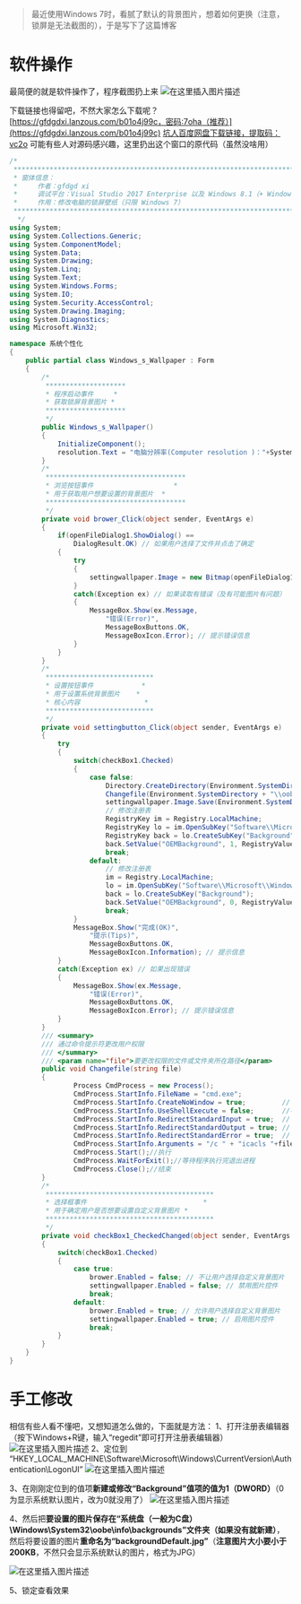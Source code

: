 > 最近使用Windows 7时，看腻了默认的背景图片，想着如何更换（注意，锁屏是无法截图的），于是写下了这篇博客

# 软件操作

最简便的就是软件操作了，程序截图扔上来
![在这里插入图片描述](https://img-blog.csdnimg.cn/20200812172618395.png?x-oss-process=image/watermark,type_ZmFuZ3poZW5naGVpdGk,shadow_10,text_aHR0cHM6Ly9ibG9nLmNzZG4ubmV0L3dlaXhpbl80NjQwMzQ4Mw==,size_16,color_FFFFFF,t_70#pic_center)

下载链接也得留吧，不然大家怎么下载呢？
[https://gfdgdxi.lanzous.com/b01o4j99c，密码:7oha（推荐）](https://gfdgdxi.lanzous.com/b01o4j99c)
[坑人百度网盘下载链接，提取码：vc2o](https://pan.baidu.com/s/1eChhgV-s_uI0xS100sZcMQ)
可能有些人对源码感兴趣，这里扔出这个窗口的原代码（虽然没啥用）

```csharp
/*
 ****************************************************************************************
 * 窗体信息：                                                                           *
 *     作者：gfdgd xi                                                                   *
 *     调试平台：Visual Studio 2017 Enterprise 以及 Windows 8.1（+ Windows 7 虚拟机）   *
 *     作用：修改电脑的锁屏壁纸（只限 Windows 7）                                       *
 ****************************************************************************************
  */
using System;
using System.Collections.Generic;
using System.ComponentModel;
using System.Data;
using System.Drawing;
using System.Linq;
using System.Text;
using System.Windows.Forms;
using System.IO;
using System.Security.AccessControl;
using System.Drawing.Imaging;
using System.Diagnostics;
using Microsoft.Win32;

namespace 系统个性化
{
    public partial class Windows_s_Wallpaper : Form
    {
        /*
         ********************
         * 程序启动事件     *
         * 获取锁屏背景图片 *
         ********************
         */
        public Windows_s_Wallpaper()
        {
            InitializeComponent();
            resolution.Text = "电脑分辨率(Computer resolution )："+SystemInformation.PrimaryMonitorSize.Width + "×" + SystemInformation.PrimaryMonitorSize.Height; // 获取屏幕分辨率
        }
        /*
         ***********************************
         * 浏览按钮事件                    *
         * 用于获取用户想要设置的背景图片  *
         ***********************************
         */
        private void brower_Click(object sender, EventArgs e)
        {
            if(openFileDialog1.ShowDialog() == 
                DialogResult.OK) // 如果用户选择了文件并点击了确定
            {
                try
                {
                    settingwallpaper.Image = new Bitmap(openFileDialog1.FileName); // 读取用户打开的图片
                }
                catch(Exception ex) // 如果读取有错误（及有可能图片有问题）
                {
                    MessageBox.Show(ex.Message, 
                        "错误(Error)", 
                        MessageBoxButtons.OK, 
                        MessageBoxIcon.Error); // 提示错误信息
                }
            }
        }
        /*
         ***************************
         * 设置按钮事件            *
         * 用于设置系统背景图片    *
         * 核心内容                *
         ***************************
         */
        private void settingbutton_Click(object sender, EventArgs e)
        {
            try
            {
                switch(checkBox1.Checked)
                {
                    case false:
                        Directory.CreateDirectory(Environment.SystemDirectory + "\\oobe\\info\\backgrounds");
                        Changefile(Environment.SystemDirectory + "\\oobe\\info"); // 设置文件权限为完全访问权限
                        settingwallpaper.Image.Save(Environment.SystemDirectory + "\\oobe\\info\\backgrounds\\backgroundDefault.jpg", ImageFormat.Jpeg); // 保存背景图片
                        // 修改注册表
                        RegistryKey im = Registry.LocalMachine;
                        RegistryKey lo = im.OpenSubKey("Software\\Microsoft\\Windows\\CurrentVersion\\Authentication\\LogonUI", true);
                        RegistryKey back = lo.CreateSubKey("Background");
                        back.SetValue("OEMBackground", 1, RegistryValueKind.DWord);
                        break;
                    default:
                        // 修改注册表
                        im = Registry.LocalMachine;
                        lo = im.OpenSubKey("Software\\Microsoft\\Windows\\CurrentVersion\\Authentication\\LogonUI", true);
                        back = lo.CreateSubKey("Background");
                        back.SetValue("OEMBackground", 0, RegistryValueKind.DWord);
                        break;
                }
                MessageBox.Show("完成(OK)", 
                    "提示(Tips)", 
                    MessageBoxButtons.OK, 
                    MessageBoxIcon.Information); // 提示信息
            }
            catch(Exception ex) // 如果出现错误
            {
                MessageBox.Show(ex.Message,
                    "错误(Error)",
                    MessageBoxButtons.OK,
                    MessageBoxIcon.Error); // 提示错误信息
            }
        }
        /// <summary>
        /// 通过命令提示符更改用户权限
        /// </summary>
        /// <param name="file">要更改权限的文件或文件夹所在路径</param>
        public void Changefile(string file)
        {
                Process CmdProcess = new Process();
                CmdProcess.StartInfo.FileName = "cmd.exe";
                CmdProcess.StartInfo.CreateNoWindow = true;         // 不创建新窗口    
                CmdProcess.StartInfo.UseShellExecute = false;       //不启用shell启动进程  
                CmdProcess.StartInfo.RedirectStandardInput = true;  // 重定向输入    
                CmdProcess.StartInfo.RedirectStandardOutput = true; // 重定向标准输出    
                CmdProcess.StartInfo.RedirectStandardError = true;  // 重定向错误输出  
                CmdProcess.StartInfo.Arguments = "/c " + "icacls "+file+" /t /grant:r everyone:f";//“/C”表示执行完命令后马上退出  
                CmdProcess.Start();//执行  
                CmdProcess.WaitForExit();//等待程序执行完退出进程  
                CmdProcess.Close();//结束 
        }
        /*
         ******************************************
         * 选择框事件                             *
         * 用于确定用户是否想要设置自定义背景图片 *
         ******************************************
         */
        private void checkBox1_CheckedChanged(object sender, EventArgs e)
        {
            switch(checkBox1.Checked)
            {
                case true:
                    brower.Enabled = false; // 不让用户选择自定义背景图片
                    settingwallpaper.Enabled = false; // 禁用图片控件
                    break;
                default:
                    brower.Enabled = true; // 允许用户选择自定义背景图片
                    settingwallpaper.Enabled = true; // 启用图片控件
                    break;
            }
        }
    }
}

```


# 手工修改

相信有些人看不懂吧，又想知道怎么做的，下面就是方法：
1、打开注册表编辑器（按下Windows+R键，输入“regedit”即可打开注册表编辑器）
![在这里插入图片描述](https://img-blog.csdnimg.cn/20200812172952964.png?x-oss-process=image/watermark,type_ZmFuZ3poZW5naGVpdGk,shadow_10,text_aHR0cHM6Ly9ibG9nLmNzZG4ubmV0L3dlaXhpbl80NjQwMzQ4Mw==,size_16,color_FFFFFF,t_70#pic_center)
2、定位到 “HKEY_LOCAL_MACHINE\Software\Microsoft\Windows\CurrentVersion\Authentication\LogonUI”
![在这里插入图片描述](https://img-blog.csdnimg.cn/20200812173009502.png?x-oss-process=image/watermark,type_ZmFuZ3poZW5naGVpdGk,shadow_10,text_aHR0cHM6Ly9ibG9nLmNzZG4ubmV0L3dlaXhpbl80NjQwMzQ4Mw==,size_16,color_FFFFFF,t_70#pic_center)



3、在刚刚定位到的值项**新建或修改“Background”值项的值为1（DWORD）**（0为显示系统默认图片，改为0就没用了）
![在这里插入图片描述](https://img-blog.csdnimg.cn/20200812173021316.png?x-oss-process=image/watermark,type_ZmFuZ3poZW5naGVpdGk,shadow_10,text_aHR0cHM6Ly9ibG9nLmNzZG4ubmV0L3dlaXhpbl80NjQwMzQ4Mw==,size_16,color_FFFFFF,t_70#pic_center)



4、然后把**要设置的图片保存在“系统盘（一般为C盘）\Windows\System32\oobe\info\backgrounds”文件夹（如果没有就新建）**，然后将要设置的图片**重命名为“backgroundDefault.jpg”**（**注意图片大小要小于200KB**，不然只会显示系统默认的图片，格式为JPG）

![在这里插入图片描述](https://img-blog.csdnimg.cn/20200812173041669.png?x-oss-process=image/watermark,type_ZmFuZ3poZW5naGVpdGk,shadow_10,text_aHR0cHM6Ly9ibG9nLmNzZG4ubmV0L3dlaXhpbl80NjQwMzQ4Mw==,size_16,color_FFFFFF,t_70#pic_center)

5、锁定查看效果

